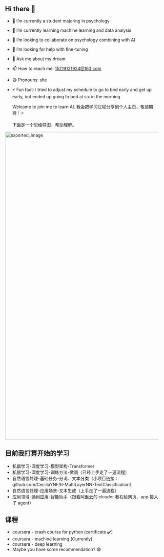 ## Hi there 👋

- 🔭 I’m currently a student majoring in psychology
- 🌱 I’m currently learning machine learning and data analysis
- 👯 I’m looking to collaborate on psychology combining with AI
- 🤔 I’m looking for help with fine-tuning
- 💬 Ask me about my dream
- 📫 How to reach me: 15219121924@163.com
- 😄 Pronouns: she
- ⚡ Fun fact: I tried to adjust my schedule to go to bed early and get up early, but ended up going to bed at six in the morning.


  Welcome to join me to learn AI. 我会把学习过程分享到个人主页，敬请期待！⭐

  
  下面是一个思维导图，帮助理解。
<img width="3032" height="1006" alt="exported_image" src="https://github.com/user-attachments/assets/0626c6f0-198c-4162-b743-6ac231a00751" />


  ## 目前我打算开始的学习

- 机器学习-深度学习-模型架构-Transformer  
- 机器学习-深度学习-训练方法-微调（已经上手走了一遍流程）   
- 自然语言处理-基础任务-分词、文本分类（小项目链接：github.com/CeciliaYNF/R-MultiLayerNN-TextClassification）  
- 自然语言处理-应用场景-文本生成（上手走了一遍流程）  
- 应用领域-通用应用-智能助手（跟着阿里云的 clouder 教程给网页、app 接入了 agent）  

## 课程

- coursera - crash course for python (certificate ✔️)
- coursera - machine learning (Currently)
- coursera - deep learning
- Maybe you have some recommendation? 😄
